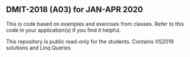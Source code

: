 ## DMIT-2018 (A03) for JAN-APR 2020

This is code based on examples and exercises from classes. Refer to this code in your application(s) if you find it helpful.

This repository is public read-only for the students. Contains VS2019 solutions and Linq Queries
